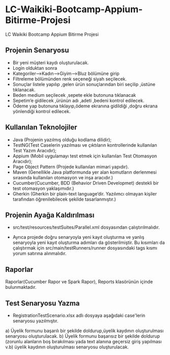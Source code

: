 # LC-Waikiki-Bootcamp-Appium-Bitirme-Projesi
LC Waikiki Bootcamp Appium Bitirme Projesi
 
## Projenin Senaryosu

- Bir yeni müşteri kaydı oluşturulacak.
- Login olduktan sonra
- Kategoriler-->Kadın-->Giyim-->Bluz bölümüne girip
- Filtreleme bölümünden renk seçeneği siyah seçilecek.
- Sonuçlar listele yapılıp ,gelen ürün sonuçlarından biri seçilip ,üstüne tıklanacak.
- Beden medium seçilecek ,sepete ekle butonuna tıklanacak
- Sepetim’e gidilecek ,ürünün adı ,adeti ,bedeni kontrol edilecek.
- Ödeme yap butonuna tıklayıp,ödeme ekranına gidildiği ,doğru ekrana yönlendiği kontrol edilecek.

## Kullanılan Teknolojiler

- Java (Projenin yazılmış olduğu kodlama dilidir);
- TestNG(Test Caselerin yazılması ve çıktıların kontrollerinde kullanılan Test Yazım Aracıdır);
- Appium (Mobil uygulamayı test etmek için kullanılan Test Otomasyon Aracıdır);
- Page Object Pattern (Projede kullanılan mimari yapıdır).
- Maven (Genellikle Java platformunda yer alan komutların derlenmesi sırasında kullanılan otomasyon ve inşa aracıdır.)
- Cucumber(Cucumber, BDD (Behavior Driven Developmet) destekli bir test otomasyon yaklaşımıdır.)
- Gherkin (Gherkin bir plain-text language’dir. Yazılımcı olmayan kişiler tarafından öğrenilebilecek şekilde tasarlanmıştır.)


## Projenin Ayağa Kaldırılması
- src/test/resources/testSuites/Parallel.xml dosyasından çalıştırılmalıdır.

- Ayrıca projede doğru senaryoyla yeni kayıt oluşturma ve yanlış senaryoyla yeni kayıt oluşturma adımları da gösterilmiştir. Bu kısımları da çalıştırmak için src/main/testRunners/runner dosyasındaki tags kısmı yorum satırına alınmalıdır.


## Raporlar
Raporlar(Cucumber Rapor ve Spark Rapor), Reports klasörünün içinde bulunmaktadır. 

## Test Senaryosu Yazma

- RegistrationTestScenario.xlsx adlı dosyaya aşağıdaki case'lerin senaryosu yazılmıştır.

a) Üyelik formunu başarılı bir şekilde doldurup,üyelik kaydının oluşturulması senaryosu
oluşturulacak.
b) Üyelik formunu başarısız bir şekilde doldurup (zorunlu alanların boş bırakılması yada text alanına geçersiz giriş yapılması v.b) üyelik kaydının oluşturulması senaryosu oluşturulacak.
